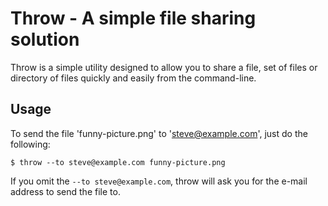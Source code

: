 Throw - A simple file sharing solution
======================================

Throw is a simple utility designed to allow you to share a file, set of files
or directory of files quickly and easily from the command-line.

Usage
-----

To send the file 'funny-picture.png' to 'steve@example.com', just do the
following:

    $ throw --to steve@example.com funny-picture.png

If you omit the `--to steve@example.com`, throw will ask you for the e-mail
address to send the file to.
